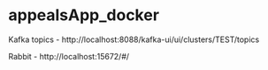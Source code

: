 # appealsApp_docker
Kafka topics - http://localhost:8088/kafka-ui/ui/clusters/TEST/topics

Rabbit - http://localhost:15672/#/
